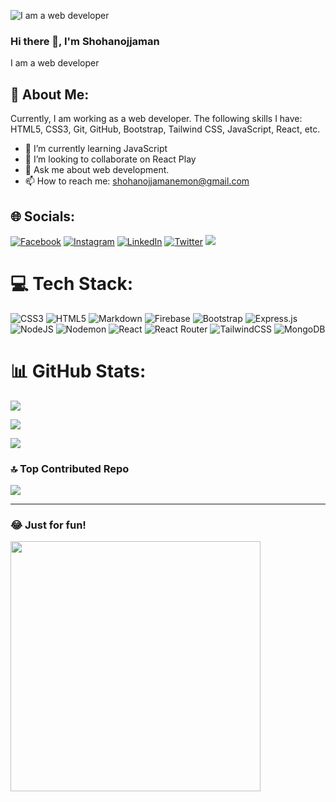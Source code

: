 ![I am a web developer](https://scontent.fdac68-1.fna.fbcdn.net/v/t39.30808-6/396535285_821804259722994_2126584865825412441_n.jpg?stp=dst-jpg_s960x960&_nc_cat=111&ccb=1-7&_nc_sid=5f2048&_nc_eui2=AeFo9VWoKEDYugfBSZGskw7mBjXAeqVkP2EGNcB6pWQ_YfgvFJg41rnqSfBWzNyj3CY93BqvpT3dJJnJEcn4bfnS&_nc_ohc=-aCaA_WGxZEAX9a0qTz&_nc_zt=23&_nc_ht=scontent.fdac68-1.fna&oh=00_AfAW_p7tHWuUbW1acbVW6yNtBuJceeGCS4FKmGgY7ZNj7Q&oe=654ABA8B)

### Hi there 👋, I'm Shohanojjaman

I am a web developer

## 💫 About Me:

Currently, I am working as a web developer. The following skills I have: HTML5, CSS3, Git, GitHub, Bootstrap, Tailwind CSS, JavaScript, React, etc.

- 🌱 I’m currently learning JavaScript
- 👯 I’m looking to collaborate on React Play
- 💬 Ask me about web development.
- 📫 How to reach me: shohanojjamanemon@gmail.com

## 🌐 Socials:

[![Facebook](https://img.shields.io/badge/Facebook-%231877F2.svg?logo=Facebook&logoColor=white)](https://facebook.com/shohanojjaman) [![Instagram](https://img.shields.io/badge/Instagram-%23E4405F.svg?logo=Instagram&logoColor=white)](https://instagram.com/shohanojjaman_emon_) [![LinkedIn](https://img.shields.io/badge/LinkedIn-%230077B5.svg?logo=linkedin&logoColor=white)](https://linkedin.com/in/shohanojjaman) [![Twitter](https://img.shields.io/badge/Twitter-%231DA1F2.svg?logo=Twitter&logoColor=white)](https://twitter.com/shohanojjaman_) [![](https://visitcount.itsvg.in/api?id=Shohanojjaman&icon=5&color=0)](https://visitcount.itsvg.in)

# 💻 Tech Stack:

![CSS3](https://img.shields.io/badge/css3-%231572B6.svg?style=for-the-badge&logo=css3&logoColor=white) ![HTML5](https://img.shields.io/badge/html5-%23E34F26.svg?style=for-the-badge&logo=html5&logoColor=white) ![Markdown](https://img.shields.io/badge/markdown-%23000000.svg?style=for-the-badge&logo=markdown&logoColor=white) ![Firebase](https://img.shields.io/badge/firebase-%23039BE5.svg?style=for-the-badge&logo=firebase) ![Bootstrap](https://img.shields.io/badge/bootstrap-%238511FA.svg?style=for-the-badge&logo=bootstrap&logoColor=white) ![Express.js](https://img.shields.io/badge/express.js-%23404d59.svg?style=for-the-badge&logo=express&logoColor=%2361DAFB) ![NodeJS](https://img.shields.io/badge/node.js-6DA55F?style=for-the-badge&logo=node.js&logoColor=white) ![Nodemon](https://img.shields.io/badge/NODEMON-%23323330.svg?style=for-the-badge&logo=nodemon&logoColor=%BBDEAD) ![React](https://img.shields.io/badge/react-%2320232a.svg?style=for-the-badge&logo=react&logoColor=%2361DAFB) ![React Router](https://img.shields.io/badge/React_Router-CA4245?style=for-the-badge&logo=react-router&logoColor=white) ![TailwindCSS](https://img.shields.io/badge/tailwindcss-%2338B2AC.svg?style=for-the-badge&logo=tailwind-css&logoColor=white) ![MongoDB](https://img.shields.io/badge/MongoDB-%234ea94b.svg?style=for-the-badge&logo=mongodb&logoColor=white)

# 📊 GitHub Stats:

![](https://github-readme-stats.vercel.app/api?username=Shohanojjaman&theme=react&hide_border=true&include_all_commits=true&count_private=false)

![](https://github-readme-streak-stats.herokuapp.com/?user=Shohanojjaman&theme=react&hide_border=true)

![](https://github-readme-stats.vercel.app/api/top-langs/?username=Shohanojjaman&theme=react&hide_border=true&include_all_commits=true&count_private=false&layout=compact)

### 🔝 Top Contributed Repo

![](https://github-contributor-stats.vercel.app/api?username=Shohanojjaman&limit=5&theme=monokai&combine_all_yearly_contributions=true)

----------

### 😂 Just for fun!

<img src='https://randommeme-five.vercel.app/' style="height: 400px;"/>
